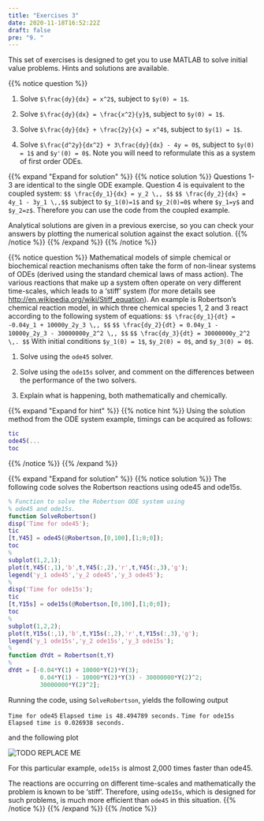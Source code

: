 ```yaml
---
title: "Exercises 3"
date: 2020-11-18T16:52:22Z
draft: false
pre: "9. "
---
```



This set of exercises is designed to get you to use MATLAB to solve initial value problems. Hints and solutions are available.

{{% notice question %}}
1. Solve `$\frac{dy}{dx} = x^2$`, subject to `$y(0) = 1$`.

2. Solve `$\frac{dy}{dx} = \frac{x^2}{y}$`, subject to `$y(0) = 1$`.

3. Solve `$\frac{dy}{dx} + \frac{2y}{x} = x^4$`, subject to `$y(1) = 1$`.

4. Solve `$\frac{d^2y}{dx^2} + 3\frac{dy}{dx} - 4y = 0$`, subject to `$y(0) = 1$` and `$y'(0) = 0$`. Note you will need to reformulate this as a system of first order ODEs.

{{% expand "Expand for solution" %}}
{{% notice solution %}}
Questions 1-3 are identical to the single ODE example. Question 4 is equivalent to the coupled system:
`$$ \frac{dy_1}{dx} = y_2 \,, $$`
`$$ \frac{dy_2}{dx} = 4y_1 - 3y_1 \,,$$`
subject to `$y_1(0)=1$` and `$y_2(0)=0$` where `$y_1=y$` and `$y_2=z$`. Therefore you can use the code from the coupled example.

Analytical solutions are given in a previous exercise, so you can check your answers by plotting the numerical solution against the exact solution.
{{% /notice %}}
{{% /expand %}}
{{% /notice %}}

{{% notice question %}}
Mathematical models of simple chemical or biochemical reaction mechanisms often take the form of non-linear systems of ODEs (derived using the standard chemical laws of mass action). The various reactions that make up a system often operate on very different time-scales, which leads to a ‘stiff’ system (for more details see http://en.wikipedia.org/wiki/Stiff_equation). An example is Robertson’s chemical reaction model, in which three chemical species 1, 2 and 3 react according to the following system of equations:
`$$ \frac{dy_1}{dt} = -0.04y_1 + 10000y_2y_3 \,, $$`
`$$ \frac{dy_2}{dt} = 0.04y_1 - 10000y_2y_3 - 30000000y_2^2 \,, $$`
`$$ \frac{dy_3}{dt} = 30000000y_2^2 \,. $$`
With initial conditions `$y_1(0) = 1$`, `$y_2(0) = 0$`, and `$y_3(0) = 0$`.

1. Solve using the `ode45` solver.

2. Solve using the `ode15s` solver, and comment on the differences between the performance of the two solvers.

3. Explain what is happening, both mathematically and chemically.

{{% expand "Expand for hint" %}}
{{% notice hint %}}
Using the solution method from the ODE system example, timings can be acquired as follows:

```matlab
tic
ode45(...
toc
```
{{% /notice %}}
{{% /expand %}}

{{% expand "Expand for solution" %}}
{{% notice solution %}}
The following code solves the Robertson reactions using ode45 and ode15s.

```matlab
% Function to solve the Robertson ODE system using
% ode45 and ode15s.
function SolveRobertson()
disp('Time for ode45');
tic
[t,Y45] = ode45(@Robertson,[0,100],[1;0;0]);
toc
%
subplot(1,2,1);
plot(t,Y45(:,1),'b',t,Y45(:,2),'r',t,Y45(:,3),'g');
legend('y_1 ode45','y_2 ode45','y_3 ode45');
%
disp('Time for ode15s');
tic
[t,Y15s] = ode15s(@Robertson,[0,100],[1;0;0]);
toc
%
subplot(1,2,2);
plot(t,Y15s(:,1),'b',t,Y15s(:,2),'r',t,Y15s(:,3),'g');
legend('y_1 ode15s','y_2 ode15s','y_3 ode15s');
%
function dYdt = Robertson(t,Y)
%
dYdt = [-0.04*Y(1) + 10000*Y(2)*Y(3);
         0.04*Y(1) - 10000*Y(2)*Y(3) - 30000000*Y(2)^2;
         30000000*Y(2)^2];
```

Running the code, using `SolveRobertson`, yields the following output

`Time for ode45`
`Elapsed time is 48.494789 seconds.`
`Time for ode15s`
`Elapsed time is 0.026938 seconds.`

and the following plot

![TODO REPLACE ME](/ScientificComputingInMatlab/images/1_5_doc_fft.png?classes=matlab-screenshot)

For this particular example, `ode15s` is almost 2,000 times faster than ode45.

The reactions are occurring on different time-scales and mathematically the problem is known to be ‘stiff’. Therefore, using `ode15s`, which is designed for such problems, is much more efficient than `ode45` in this situation.
{{% /notice %}}
{{% /expand %}}
{{% /notice %}}
